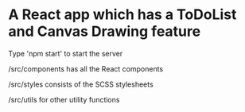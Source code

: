 # A React app which has a ToDoList and Canvas Drawing feature

Type 'npm start' to start the server

/src/components has all the React components

/src/styles consists of the SCSS stylesheets

/src/utils for other utility functions